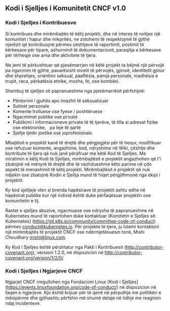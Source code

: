 ## Kodi i Sjelljes i Komunitetit CNCF v1.0

### Kodi i Sjelljes i Kontribuesve

Si kontribues dhe mirëmbajtës të këtij projekti, dhe në interes të nxitjes
një komunitet i hapur dhe mikpritës, ne zotohemi të respektojmë të gjithë njerëzit që kontribuojnë
përmes çështjeve të raportimit, postimit të kërkesave për tipare, azhurnimit të dokumentacionit,
paraqitja e kërkesave për tërheqje ose arna dhe aktivitete të tjera.

Ne jemi të përkushtuar që pjesëmarrjen në këtë projekt ta bëjmë një përvojë pa ngacmim
të gjithë, pavarësisht nivelit të përvojës, gjinisë, identitetit gjinor dhe shprehjes,
orientimi seksual, paaftësia, pamja personale, madhësia e trupit, raca, përkatësia etnike, mosha,
fe, ose kombësi.

Shembuj të sjelljes së papranueshme nga pjesëmarrësit përfshijnë:

* Përdorimi i gjuhës apo imazhit të seksualizuar
* Sulmet personale
* Komente trolluese ose fyese / poshtëruese
* Ngacmimet publike ose private
* Publikimi i informacioneve private të të tjerëve, të tilla si adresat fizike ose elektronike,
  pa leje të qartë
* Sjellje tjetër joetike ose joprofesionale.

Mbajtësit e projektit kanë të drejtë dhe përgjegjësi për të hequr, modifikuar ose refuzuar
komente, angazhime, kod, ndryshime në Wiki, çështje dhe kontribute të tjera që nuk janë
përafruar me këtë Kod të Sjelljes. Me miratimin e këtij Kodi të Sjelljes, mirëmbajtësit e projektit
angazhohen që t'i zbatojnë në mënyrë të drejtë dhe të vazhdueshme këto parime në çdo aspekt
të menaxhimit të këtij projekti. Mirëmbajtësit e projektit që nuk ndjekin ose zbatojnë Kodin e
Sjellja mund të hiqet përgjithmonë nga ekipi i projektit.

Ky kod sjelljeje vlen si brenda hapësirave të projektit ashtu edhe në hapësirat publike
kur një individ është duke përfaqësuar projektin ose komunitetin e tij.

Rastet e sjelljes abuzive, ngacmuese ose ndryshe të papranueshme në Kubernetes mund të raportohen duke kontaktuar [Komitetin e Sjelljes së Kubernetes] (https://git.k8s.io/community/committee-code-of-conduct) përmes <conduct@kubernetes.io>. Për projekte të tjera, ju lutemi kontaktoni një mirëmbajtës të projektit CNCF ose ndërmjetësuesin tonë, Mishi Choudhary <mishi@linux.com>.

Ky Kod i Sjelljes është përshtatur nga Pakti i Kontribuesit
(http://contributor-covenant.org), versioni 1.2.0, në dispozicion në
http://contributor-covenant.org/version/1/2/0/

### Kodi i Sjelljes i Ngjarjeve CNCF

Ngjarjet CNCF rregullohen nga Fondacioni Linux [Kodi i Sjelljes] (https://events.linuxfoundation.org/code-of-conduct/) në dispozicion në faqen e ngjarjeve. Kjo është krijuar për të qenë në përputhje me politikën e mësipërme dhe gjithashtu përfshin më shumë detaje në lidhje me reagimin ndaj incidenteve.
